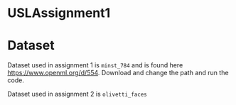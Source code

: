 # USLAssignment1

# Dataset
Dataset used in assignment 1 is `minst_784` and is found here https://www.openml.org/d/554. Download and change the path and run the code.


Dataset used in assignment 2 is `olivetti_faces`
